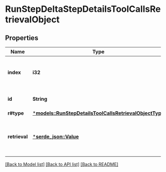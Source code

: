 # RunStepDeltaStepDetailsToolCallsRetrievalObject

## Properties
Name | Type | Description | Notes
------------ | ------------- | ------------- | -------------
**index** | **i32** | The index of the tool call in the tool calls array. | 
**id** | **String** | The ID of the tool call object. | [optional] [default to None]
**r#type** | [***models::RunStepDetailsToolCallsRetrievalObjectType**](RunStepDetailsToolCallsRetrievalObject_type.md) |  | 
**retrieval** | [***serde_json::Value**](.md) | For now, this is always going to be an empty object. | [optional] [default to None]

[[Back to Model list]](../README.md#documentation-for-models) [[Back to API list]](../README.md#documentation-for-api-endpoints) [[Back to README]](../README.md)


